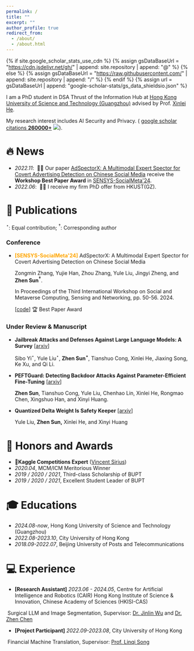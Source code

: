 ```yaml
---
permalink: /
title: ""
excerpt: ""
author_profile: true
redirect_from: 
  - /about/
  - /about.html
---
```


{% if site.google_scholar_stats_use_cdn %}
{% assign gsDataBaseUrl = "https://cdn.jsdelivr.net/gh/" | append: site.repository | append: "@" %}
{% else %}
{% assign gsDataBaseUrl = "https://raw.githubusercontent.com/" | append: site.repository | append: "/" %}
{% endif %}
{% assign url = gsDataBaseUrl | append: "google-scholar-stats/gs_data_shieldsio.json" %}

<span class='anchor' id='about-me'></span>

I am a PhD student in DSA Thrust of the Information Hub at [Hong Kong University of Science and Technology (Guangzhou)](https://www.hkust-gz.edu.cn/) advised by Prof. [Xinlei He](https://xinleihe.github.io/). 

My research interest includes AI Security and Privacy.  ( <a href='https://scholar.google.com/citations?user=DhtAFkwAAAAJ'>google scholar citations <strong><span id='total_cit'>260000+</span></strong></a>  <a href='https://scholar.google.com/citations?user=DhtAFkwAAAAJ'><img src="https://img.shields.io/endpoint?url={{ url | url_encode }}&logo=Google%20Scholar&labelColor=f6f6f6&color=9cf&style=flat&label=citations"></a>).


# 🔥 News
- *2022.11*: &nbsp;🎉🎉 Our paper  [AdSpectorX: A Multimodal Expert Spector for Covert Advertising Detection on Chinese Social Media](https://dl.acm.org/doi/10.1145/3698387.3700001) receive the **Workshop Best Paper Award** in [SENSYS-SocialMeta'24](https://dl.acm.org/doi/proceedings/10.1145/3698387).
- *2022.06*: &nbsp;🎉🎉 I receive my firm PhD offer from HKUST(GZ).

# 📝 Publications

$^\star$: Equal contribution; $^\dagger$: Corresponding author

### Conference

- <span style="color: orange;">**[SENSYS-SocialMeta'24]**</span> AdSpectorX: A Multimodal Expert Spector for Covert Advertising Detection on Chinese Social Media

  Zongmin Zhang, Yujie Han, Zhou Zhang, Yule Liu, Jingyi Zheng, and **Zhen Sun$^\dagger$**.

  In Proceedings of the Third International Workshop on Social and Metaverse Computing, Sensing and Networking, pp. 50-56. 2024.

  [[code]()] 🏆 Best Paper Award

### Under Review & Manuscript

- **Jailbreak Attacks and Defenses Against Large Language Models: A Survey** [[arxiv](https://arxiv.org/abs/2407.04295)]
  
  Sibo Yi$^\star$, Yule Liu$^\star$, **Zhen Sun$^\star$**, Tianshuo Cong, Xinlei He, Jiaxing Song, Ke Xu, and Qi Li.
  
- **PEFTGuard: Detecting Backdoor Attacks Against Parameter-Efficient Fine-Tuning** [[arxiv](https://arxiv.org/abs/2411.17453)]

  **Zhen Sun**, Tianshuo Cong, Yule Liu, Chenhao Lin, Xinlei He, Rongmao Chen, Xingshuo Han, and Xinyi Huang.

- **Quantized Delta Weight Is Safety Keeper** [[arxiv](https://arxiv.org/abs/2411.19530)]

  Yule Liu, **Zhen Sun,** Xinlei He, and Xinyi Huang


# 🥇 Honors and Awards
- 🥈**Kaggle Competitions Expert** ([Vincent Sirius](https://www.kaggle.com/rdxsun))
- *2020.04*, MCM/ICM Meritorious Winner
- *2019 / 2020 / 2021*, Third-class Scholarship of BUPT
- *2019 / 2020 / 2021*, Excellent Student Leader of BUPT

# 🎓 Educations

- *2024.08-now*, Hong Kong University of Science and Technology (Guangzhou)
- *2022.08-2023.10*, City University of Hong Kong
- *2018.09-2022.07*, Beijing University of Posts and Telecommunications

# 💻 Experience
-  **[Research Assistant]** *2023.06 - 2024.05*, Centre for Artificial Intelligence and Robotics (CAIR) Hong Kong Institute of Science \& Innovation, Chinese Academy of Sciences (HKISI-CAS) 

​		Surgical LLM and Image Segmentation, Supervisor: [Dr. Jinlin Wu](https://scholar.google.com.hk/citations?user=XujjZmUAAAAJ&hl=zh-CN) and [Dr. Zhen Chen](https://scholar.google.com/citations?user=oVG2zEkAAAAJ&hl=zh-CN)

-  **[Project Participant]** *2022.09-2023.08*, City University of Hong Kong

​		Financial Machine Translation, Supervisor: [Prof. Linqi Song](https://scholar.google.com/citations?user=UcGN3MoAAAAJ&hl=en)